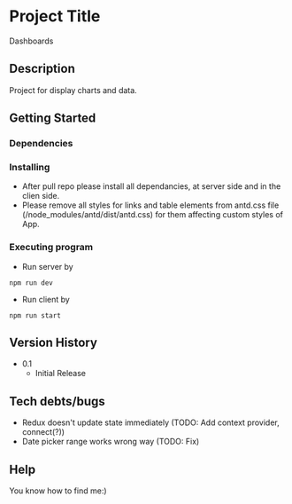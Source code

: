 # Project Title

Dashboards

## Description

Project for display charts and data.

## Getting Started

### Dependencies

### Installing

- After pull repo please install all dependancies, at server side and in the clien side.
- Please remove all styles for links and table elements from antd.css file (/node_modules/antd/dist/antd.css) for them affecting custom styles of App.

### Executing program

- Run server by

```
npm run dev
```

- Run client by

```
npm run start
```

## Version History

- 0.1
  - Initial Release

## Tech debts/bugs

- Redux doesn't update state immediately (TODO: Add context provider, connect(?))
- Date picker range works wrong way (TODO: Fix)

## Help

You know how to find me:)

